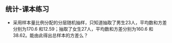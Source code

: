 ## 统计-课本练习

- 采用样本量比例分配的分层随机抽样，只知道抽取了男生23人，平均数和方差分别为170.6 和12.59；抽取了女生27人，平均数和方差分别为160.6 和38.62。能由此得出总样本的方差么？
